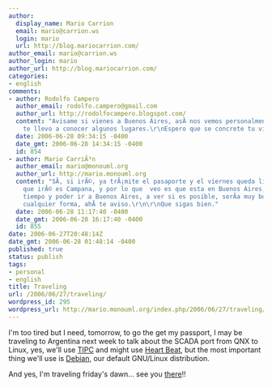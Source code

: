```yaml
---
author:
  display_name: Mario Carrion
  email: mario@carrion.ws
  login: mario
  url: http://blog.mariocarrion.com/
author_email: mario@carrion.ws
author_login: mario
author_url: http://blog.mariocarrion.com/
categories:
- english
comments:
- author: Rodolfo Campero
  author_email: rodolfo.campero@gmail.com
  author_url: http://rodolfocampero.blogspot.com/
  content: "Avisame si vienes a Buenos Aires, asÃ­ nos vemos personalmente y de paso
    te llevo a conocer algunos lugares.\r\nEspero que se concrete tu viaje :D\r\nSaludos,\r\nRodolfo"
  date: 2006-06-28 09:34:15 -0400
  date_gmt: 2006-06-28 14:34:15 -0400
  id: 854
- author: Mario CarriÃ³n
  author_email: mario@monouml.org
  author_url: http://mario.monouml.org
  content: "SÃ­, si irÃ©, ya trÃ¡mite el pasaporte y el viernes queda listo, al lugar
    que irÃ© es Campana, y por lo que  veo es que esta en Buenos Aires, espero poder
    tiempo y poder ir a Buenos Aires, a ver si es posible, serÃ­a muy bueno ir, de
    cualquier forma, ahÃ­ te aviso.\r\n\r\nQue sigas bien."
  date: 2006-06-28 11:17:40 -0400
  date_gmt: 2006-06-28 16:17:40 -0400
  id: 855
date: 2006-06-27T20:48:14Z
date_gmt: 2006-06-28 01:48:14 -0400
published: true
status: publish
tags:
- personal
- english
title: Traveling
url: /2006/06/27/traveling/
wordpress_id: 295
wordpress_url: http://mario.monouml.org/index.php/2006/06/27/traveling/
---
```


<p>I'm too tired but I need, tomorrow, to go the get my passport, I may be traveling to Argentina next week to talk about the SCADA port from QNX to Linux, yes, we'll use <a href="http://mario.monouml.org/index.php/2006/06/20/tipc/">TIPC</a> and might use <a href="http://www.linux-ha.org/">Heart Beat</a>, but the most important thing we'll use is <a href="http://www.debian.org">Debian</a>, our default GNU/Linux distribution. </p>
<p>And yes, I'm traveling friday's dawn... see you <a href="http://2006.cicol.org.mx">there</a>!!</p>
